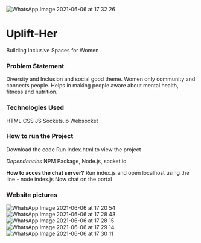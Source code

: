 ![WhatsApp Image 2021-06-06 at 17 32 26](https://user-images.githubusercontent.com/43770452/120924886-925f3e00-c6f3-11eb-943a-cce64d014f13.jpeg)
# Uplift-Her
Building Inclusive Spaces for Women

### Problem Statement
Diversity and Inclusion and social good theme.
Women only community and connects people. Helps in making people aware about mental health, fitness and nutrition.


### Technologies Used
HTML
CSS
JS
Sockets.io
Websocket

### How to run the Project 
Download the code 
Run Index.html to view the project

*Dependencies* 
NPM Package, Node.js, socket.io

**How to acces the chat server?**
Run index.js and open localhost using the line - node index.js
Now chat on the portal

### Website pictures

![WhatsApp Image 2021-06-06 at 17 20 54](https://user-images.githubusercontent.com/43770452/120924730-b2423200-c6f2-11eb-96be-e3d5a35c4c36.jpeg)
![WhatsApp Image 2021-06-06 at 17 28 43](https://user-images.githubusercontent.com/43770452/120924722-a35b7f80-c6f2-11eb-86c6-1774a9646a82.jpeg)
![WhatsApp Image 2021-06-06 at 17 28 15](https://user-images.githubusercontent.com/43770452/120924720-a22a5280-c6f2-11eb-9e19-5f62e7906616.jpeg)
![WhatsApp Image 2021-06-06 at 17 29 14](https://user-images.githubusercontent.com/43770452/120924704-9179dc80-c6f2-11eb-8f2f-355cf1cccd6a.jpeg)
![WhatsApp Image 2021-06-06 at 17 30 11](https://user-images.githubusercontent.com/43770452/120924708-9343a000-c6f2-11eb-9742-fe7143847ad1.jpeg)
